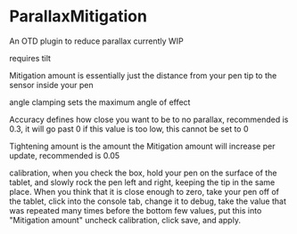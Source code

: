 # ParallaxMitigation
An OTD plugin to reduce parallax  currently WIP

requires tilt

Mitigation amount is essentially just the distance from your pen tip to the sensor inside your pen

angle clamping sets the maximum angle of effect

Accuracy defines how close you want to be to no parallax, recommended is 0.3, it will go past 0 if this value is too low, this cannot be set to 0

Tightening amount is the amount the Mitigation amount will increase per update, recommended is 0.05

calibration, when you check the box, hold your pen on the surface of 
the tablet, and slowly rock the pen left and right, keeping the tip in the same place. When you
think that it is close enough to zero, take your pen off of the tablet, click into the console tab, change it to debug, 
take the value that was repeated many times before the bottom few values, put this into "Mitigation amount"
uncheck calibration, click save, and apply.

